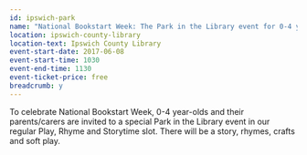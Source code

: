 ```yaml
---
id: ipswich-park
name: "National Bookstart Week: The Park in the Library event for 0-4 year-olds"
location: ipswich-county-library
location-text: Ipswich County Library
event-start-date: 2017-06-08
event-start-time: 1030
event-end-time: 1130
event-ticket-price: free
breadcrumb: y
---
```


To celebrate National Bookstart Week, 0-4 year-olds and their parents/carers are invited to a special Park in the Library event in our regular Play, Rhyme and Storytime slot. There will be a story, rhymes, crafts and soft play.

